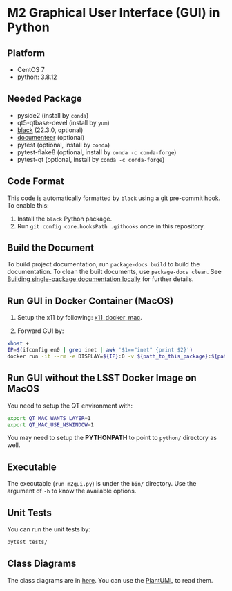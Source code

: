 # M2 Graphical User Interface (GUI) in Python

## Platform

- CentOS 7
- python: 3.8.12

## Needed Package

- pyside2 (install by `conda`)
- qt5-qtbase-devel (install by `yum`)
- [black](https://github.com/psf/black) (22.3.0, optional)
- [documenteer](https://github.com/lsst-sqre/documenteer) (optional)
- pytest (optional, install by `conda`)
- pytest-flake8 (optional, install by `conda -c conda-forge`)
- pytest-qt (optional, install by `conda -c conda-forge`)

## Code Format

This code is automatically formatted by `black` using a git pre-commit hook.
To enable this:

1. Install the `black` Python package.
2. Run `git config core.hooksPath .githooks` once in this repository.

## Build the Document

To build project documentation, run `package-docs build` to build the documentation.
To clean the built documents, use `package-docs clean`.
See [Building single-package documentation locally](https://developer.lsst.io/stack/building-single-package-docs.html) for further details.

## Run GUI in Docker Container (MacOS)

1. Setup the x11 by following: [x11_docker_mac](https://gist.github.com/cschiewek/246a244ba23da8b9f0e7b11a68bf3285).

2. Forward GUI by:

```bash
xhost +
IP=$(ifconfig en0 | grep inet | awk '$1=="inet" {print $2}')
docker run -it --rm -e DISPLAY=${IP}:0 -v ${path_to_this_package}:${path_of_package_in_container} -v /tmp/.X11-unix:/tmp/.X11-unix ${docker_image}:${image_tag}
```

## Run GUI without the LSST Docker Image on MacOS

You need to setup the QT environment with:

```bash
export QT_MAC_WANTS_LAYER=1
export QT_MAC_USE_NSWINDOW=1
```

You may need to setup the **PYTHONPATH** to point to `python/` directory as well.

## Executable

The executable (`run_m2gui.py`) is under the `bin/` directory.
Use the argument of `-h` to know the available options.

## Unit Tests

You can run the unit tests by:

```bash
pytest tests/
```

## Class Diagrams

The class diagrams are in [here](doc/uml).
You can use the [PlantUML](https://plantuml.com) to read them.
